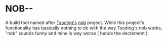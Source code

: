 # NOB--
A build tool named after [Tsoding's](https://github.com/tsoding) [nob](https://github.com/tsoding/nobuild) project. While this project's functionality 
has basically nothing to do with the way Tsoding's nob works, "nob" sounds funny and mine is way worse ( hence the decrement ).
